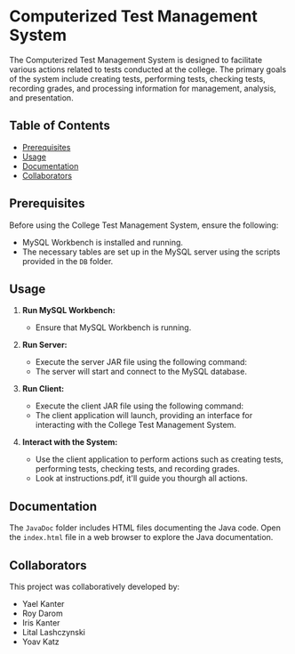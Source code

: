 
# Computerized Test Management System

The Computerized Test Management System is designed to facilitate various actions related to tests conducted at the college. The primary goals of the system include creating tests, performing tests, checking tests, recording grades, and processing information for management, analysis, and presentation.

## Table of Contents

- [Prerequisites](#prerequisites)
- [Usage](#usage)
- [Documentation](#documentation)
- [Collaborators](#collaborators)

## Prerequisites

Before using the College Test Management System, ensure the following:

- MySQL Workbench is installed and running.
- The necessary tables are set up in the MySQL server using the scripts provided in the `DB` folder.

## Usage

1. **Run MySQL Workbench:**
   - Ensure that MySQL Workbench is running.

2. **Run Server:**
   - Execute the server JAR file using the following command:
   - The server will start and connect to the MySQL database.

3. **Run Client:**
   - Execute the client JAR file using the following command:
   - The client application will launch, providing an interface for interacting with the College Test Management System.

4. **Interact with the System:**
   - Use the client application to perform actions such as creating tests, performing tests, checking tests, and recording grades.
   - Look at instructions.pdf, it'll guide you thourgh all actions.
     

## Documentation


The `JavaDoc` folder includes HTML files documenting the Java code. Open the `index.html` file in a web browser to explore the Java documentation.

## Collaborators

This project was collaboratively developed by:

- Yael Kanter
- Roy Darom
- Iris Kanter
- Lital Lashczynski
- Yoav Katz
